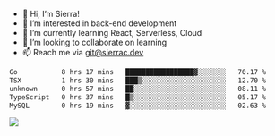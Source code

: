 - 👋 Hi, I’m Sierra!
- 👀 I’m interested in back-end development
- 🌱 I’m currently learning React, Serverless, Cloud
- 💞️ I’m looking to collaborate on learning
- 📫 Reach me via git@sierrac.dev

<!--START_SECTION:waka-->

```txt
Go           8 hrs 17 mins   █████████████████▓░░░░░░░   70.17 %
TSX          1 hrs 30 mins   ███▒░░░░░░░░░░░░░░░░░░░░░   12.70 %
unknown      0 hrs 57 mins   ██░░░░░░░░░░░░░░░░░░░░░░░   08.11 %
TypeScript   0 hrs 37 mins   █▒░░░░░░░░░░░░░░░░░░░░░░░   05.17 %
MySQL        0 hrs 19 mins   ▓░░░░░░░░░░░░░░░░░░░░░░░░   02.63 %
```

<!--END_SECTION:waka-->


![](https://hit.yhype.me/github/profile?user_id=7351311)
